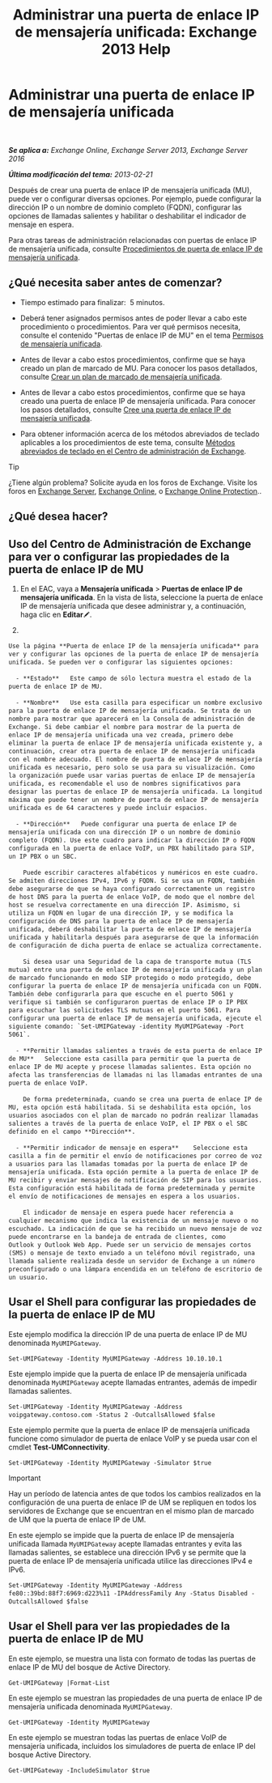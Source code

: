 ﻿---
title: 'Administrar una puerta de enlace IP de mensajería unificada: Exchange 2013 Help'
TOCTitle: Administrar una puerta de enlace IP de mensajería unificada
ms:assetid: 387e540f-8c59-42d2-a423-99fcf97e00aa
ms:mtpsurl: https://technet.microsoft.com/es-es/library/Aa997283(v=EXCHG.150)
ms:contentKeyID: 49895571
ms.date: 05/22/2018
mtps_version: v=EXCHG.150
f1_keywords:
- Microsoft.Exchange.Management.SnapIn.Esm.Servers.UnifiedMessaging.UMIPGatewayGeneralPropertyPageControl
ms.translationtype: MT
---

# Administrar una puerta de enlace IP de mensajería unificada

 

_**Se aplica a:** Exchange Online, Exchange Server 2013, Exchange Server 2016_

_**Última modificación del tema:** 2013-02-21_

Después de crear una puerta de enlace IP de mensajería unificada (MU), puede ver o configurar diversas opciones. Por ejemplo, puede configurar la dirección IP o un nombre de dominio completo (FQDN), configurar las opciones de llamadas salientes y habilitar o deshabilitar el indicador de mensaje en espera.

Para otras tareas de administración relacionadas con puertas de enlace IP de mensajería unificada, consulte [Procedimientos de puerta de enlace IP de mensajería unificada](um-ip-gateway-procedures-exchange-2013-help.md).

## ¿Qué necesita saber antes de comenzar?

  - Tiempo estimado para finalizar:  5 minutos.

  - Deberá tener asignados permisos antes de poder llevar a cabo este procedimiento o procedimientos. Para ver qué permisos necesita, consulte el contenido "Puertas de enlace IP de MU" en el tema [Permisos de mensajería unificada](unified-messaging-permissions-exchange-2013-help.md).

  - Antes de llevar a cabo estos procedimientos, confirme que se haya creado un plan de marcado de MU. Para conocer los pasos detallados, consulte [Crear un plan de marcado de mensajería unificada](create-a-um-dial-plan-exchange-2013-help.md).

  - Antes de llevar a cabo estos procedimientos, confirme que se haya creado una puerta de enlace IP de mensajería unificada. Para conocer los pasos detallados, consulte [Cree una puerta de enlace IP de mensajería unificada](create-a-um-ip-gateway-exchange-2013-help.md).

  - Para obtener información acerca de los métodos abreviados de teclado aplicables a los procedimientos de este tema, consulte [Métodos abreviados de teclado en el Centro de administración de Exchange](keyboard-shortcuts-in-the-exchange-admin-center-exchange-online-protection-help.md).


> [!TIP]
> ¿Tiene algún problema? Solicite ayuda en los foros de Exchange. Visite los foros en <A href="https://go.microsoft.com/fwlink/p/?linkid=60612">Exchange Server</A>, <A href="https://go.microsoft.com/fwlink/p/?linkid=267542">Exchange Online</A>, o <A href="https://go.microsoft.com/fwlink/p/?linkid=285351">Exchange Online Protection</A>..



## ¿Qué desea hacer?

## Uso del Centro de Administración de Exchange para ver o configurar las propiedades de la puerta de enlace IP de MU

1.  En el EAC, vaya a **Mensajería unificada** \> **Puertas de enlace IP de mensajería unificada**. En la vista de lista, seleccione la puerta de enlace IP de mensajería unificada que desee administrar y, a continuación, haga clic en **Editar**![Icono Editar](images/Bb124582.6f53ccb2-1f13-4c02-bea0-30690e6ea71d(EXCHG.150).gif "Icono Editar").

2.  
    
    Use la página **Puerta de enlace IP de la mensajería unificada** para ver y configurar las opciones de la puerta de enlace IP de mensajería unificada. Se pueden ver o configurar las siguientes opciones:
    
      - **Estado**   Este campo de sólo lectura muestra el estado de la puerta de enlace IP de MU.
    
      - **Nombre**   Use esta casilla para especificar un nombre exclusivo para la puerta de enlace IP de mensajería unificada. Se trata de un nombre para mostrar que aparecerá en la Consola de administración de Exchange. Si debe cambiar el nombre para mostrar de la puerta de enlace IP de mensajería unificada una vez creada, primero debe eliminar la puerta de enlace IP de mensajería unificada existente y, a continuación, crear otra puerta de enlace IP de mensajería unificada con el nombre adecuado. El nombre de puerta de enlace IP de mensajería unificada es necesario, pero solo se usa para su visualización. Como la organización puede usar varias puertas de enlace IP de mensajería unificada, es recomendable el uso de nombres significativos para designar las puertas de enlace IP de mensajería unificada. La longitud máxima que puede tener un nombre de puerta de enlace IP de mensajería unificada es de 64 caracteres y puede incluir espacios.
    
      - **Dirección**   Puede configurar una puerta de enlace IP de mensajería unificada con una dirección IP o un nombre de dominio completo (FQDN). Use este cuadro para indicar la dirección IP o FQDN configurada en la puerta de enlace VoIP, un PBX habilitado para SIP, un IP PBX o un SBC.
        
        Puede escribir caracteres alfabéticos y numéricos en este cuadro. Se admiten direcciones IPv4, IPv6 y FQDN. Si se usa un FQDN, también debe asegurarse de que se haya configurado correctamente un registro de host DNS para la puerta de enlace VoIP, de modo que el nombre del host se resuelva correctamente en una dirección IP. Asimismo, si utiliza un FQDN en lugar de una dirección IP, y se modifica la configuración de DNS para la puerta de enlace IP de mensajería unificada, deberá deshabilitar la puerta de enlace IP de mensajería unificada y habilitarla después para asegurarse de que la información de configuración de dicha puerta de enlace se actualiza correctamente.
        
        Si desea usar una Seguridad de la capa de transporte mutua (TLS mutua) entre una puerta de enlace IP de mensajería unificada y un plan de marcado funcionando en modo SIP protegido o modo protegido, debe configurar la puerta de enlace IP de mensajería unificada con un FQDN. También debe configurarla para que escuche en el puerto 5061 y verifique si también se configuraron puertas de enlace IP o IP PBX para escuchar las solicitudes TLS mutuas en el puerto 5061. Para configurar una puerta de enlace IP de mensajería unificada, ejecute el siguiente comando: `Set-UMIPGateway -identity MyUMIPGateway -Port 5061`.
    
      - **Permitir llamadas salientes a través de esta puerta de enlace IP de MU**   Seleccione esta casilla para permitir que la puerta de enlace IP de MU acepte y procese llamadas salientes. Esta opción no afecta las transferencias de llamadas ni las llamadas entrantes de una puerta de enlace VoIP.
        
        De forma predeterminada, cuando se crea una puerta de enlace IP de MU, esta opción está habilitada. Si se deshabilita esta opción, los usuarios asociados con el plan de marcado no podrán realizar llamadas salientes a través de la puerta de enlace VoIP, el IP PBX o el SBC definido en el campo **Dirección**.
    
      - **Permitir indicador de mensaje en espera**    Seleccione esta casilla a fin de permitir el envío de notificaciones por correo de voz a usuarios para las llamadas tomadas por la puerta de enlace IP de mensajería unificada. Esta opción permite a la puerta de enlace IP de MU recibir y enviar mensajes de notificación de SIP para los usuarios. Esta configuración está habilitada de forma predeterminada y permite el envío de notificaciones de mensajes en espera a los usuarios.
        
        El indicador de mensaje en espera puede hacer referencia a cualquier mecanismo que indica la existencia de un mensaje nuevo o no escuchado. La indicación de que se ha recibido un nuevo mensaje de voz puede encontrarse en la bandeja de entrada de clientes, como Outlook y Outlook Web App. Puede ser un servicio de mensajes cortos (SMS) o mensaje de texto enviado a un teléfono móvil registrado, una llamada saliente realizada desde un servidor de Exchange a un número preconfigurado o una lámpara encendida en un teléfono de escritorio de un usuario.

## Usar el Shell para configurar las propiedades de la puerta de enlace IP de MU

Este ejemplo modifica la dirección IP de una puerta de enlace IP de MU denominada `MyUMIPGateway`.

    Set-UMIPGateway -Identity MyUMIPGateway -Address 10.10.10.1

Este ejemplo impide que la puerta de enlace IP de mensajería unificada denominada `MyUMIPGateway` acepte llamadas entrantes, además de impedir llamadas salientes.

    Set-UMIPGateway -Identity MyUMIPGateway -Address voipgateway.contoso.com -Status 2 -OutcallsAllowed $false

Este ejemplo permite que la puerta de enlace IP de mensajería unificada funcione como simulador de puerta de enlace VoIP y se pueda usar con el cmdlet **Test-UMConnectivity**.

    Set-UMIPGateway -Identity MyUMIPGateway -Simulator $true


> [!IMPORTANT]
> Hay un período de latencia antes de que todos los cambios realizados en la configuración de una puerta de enlace IP de UM se repliquen en todos los servidores de Exchange que se encuentran en el mismo plan de marcado de UM que la puerta de enlace IP de UM.



En este ejemplo se impide que la puerta de enlace IP de mensajería unificada llamada `MyUMIPGateway` acepte llamadas entrantes y evita las llamadas salientes, se establece una dirección IPv6 y se permite que la puerta de enlace IP de mensajería unificada utilice las direcciones IPv4 e IPv6.

    Set-UMIPGateway -Identity MyUMIPGateway -Address fe80::39bd:88f7:6969:d223%11 -IPAddressFamily Any -Status Disabled -OutcallsAllowed $false

## Usar el Shell para ver las propiedades de la puerta de enlace IP de MU

En este ejemplo, se muestra una lista con formato de todas las puertas de enlace IP de MU del bosque de Active Directory.

    Get-UMIPGateway |Format-List

En este ejemplo se muestran las propiedades de una puerta de enlace IP de mensajería unificada denominada `MyUMIPGateway`.

    Get-UMIPGateway -Identity MyUMIPGateway

En este ejemplo se muestran todas las puertas de enlace VoIP de mensajería unificada, incluidos los simuladores de puerta de enlace IP del bosque Active Directory.

    Get-UMIPGateway -IncludeSimulator $true

